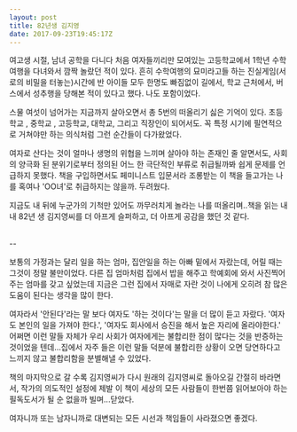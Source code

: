 ```yaml
---
layout: post
title: 82년생 김지영
date: 2017-09-23T19:45:17Z
---
```


여고생 시절, 남녀 공학을 다니다 처음 여자들끼리만 모여있는 고등학교에서 1학년 수학여행을 다녀와서 깜짝 놀랐던 적이 있다. 흔히 수학여행의 묘미라고들 하는 진실게임(서로의 비밀을 터놓는)시간에 반 아이들 모두 한명도 빠짐없이 길에서, 학교 근처에서, 버스에서 성추행을 당해본 적이 있다고 했다. 나도 포함이었다. 

스물 여섯이 넘어가는 지금까지 살아오면서 총 5번의 떠올리기 싫은 기억이 있다. 초등학교 , 중학교 , 고등학교, 대학교, 그리고 직장인이 되어서도. 꼭 특정 시기에 필연적으로 거쳐야만 하는 의식처럼 그런 순간들이 다가왔었다. 

여자로 산다는 것이 얼마나 생명의 위협을 느끼며 살아야 하는 존재인 줄 알면서도, 사회의 양극화 된 분위기로부터 정의된 어느 한 극단적인 부류로 취급될까봐 쉽게 문제를 언급하지 못했다. 책을 구입하면서도 페미니스트 입문서라 조롱받는 이 책을 들고가는 나를 혹여나 'OO녀'로 취급하지는 않을까. 두려웠다.

지금도 내 뒤에 누군가의 기척만 있어도 까무러치게 놀라는 나를 떠올리며..책을 읽는 내내 82년 생 김지영씨를 더 아프게 슬퍼하고, 더 아프게 공감을 했던 것 같다.
<br>
<br>

--
<br>

보통의 가정과는 달리 일을 하는 엄마, 집안일을 하는 아빠 밑에서 자랐는데, 어릴 때는 그것이 정말 불만이었다. 다른 집 엄마처럼 집에서 밥을 해주고 학예회에 와서 사진찍어주는 엄마를 갖고 싶었는데 지금은 그런 집에서 자매로 자란 것이 나에게 오히려 참 많은 도움이 된다는 생각을 많이 한다. 

여자라서 '안된다'라는 말 보다 여자도 '하는 것이다'는 말을 더 많이 듣고 자랐다. '여자도 본인의 일을 가져야 한다.', '여자도 회사에서 승진을 해서 높은 자리에 올라야한다.' 어쩌면 이런 말들 자체가 우리 사회가 여자에게는 불합리한 점이 많다는 것을 반증하는 것이었을 텐데...집에서 자주 들은 이런 말들 덕분에 불합리한 상황이 오면  당연하다고 느끼지 않고 불합리함을 분별해낼 수 있었다.

책의 마지막으로 갈 수록 김지영씨가 다시 원래의 김지영씨로 돌아오길 간절히 바라면서, 작가의 의도적인 설정에 제발 이 책이 세상의 모든 사람들이 한번쯤 읽어보아야 하는 필독도서가 될 순 없을까 빌며...닫았다.

여자니까 또는 남자니까로 대변되는 모든 시선과 책임들이 사라졌으면 좋겠다.


